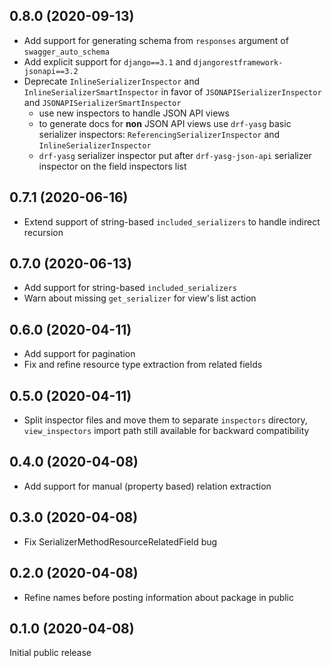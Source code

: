 0.8.0 (2020-09-13)
------------------

- Add support for generating schema from `responses` argument of 
`swagger_auto_schema`
- Add explicit support for `django==3.1` and `djangorestframework-jsonapi==3.2`
- Deprecate `InlineSerializerInspector` and `InlineSerializerSmartInspector` in favor
  of `JSONAPISerializerInspector` and `JSONAPISerializerSmartInspector`
  - use new inspectors to handle JSON API views
  - to generate docs for **non** JSON API views use `drf-yasg` basic serializer
    inspectors: `ReferencingSerializerInspector` and `InlineSerializerInspector`
  - `drf-yasg` serializer inspector put after `drf-yasg-json-api` serializer inspector on the 
    field inspectors list   

0.7.1 (2020-06-16)
------------------

- Extend support of string-based `included_serializers` to handle 
  indirect recursion

0.7.0 (2020-06-13)
------------------

- Add support for string-based `included_serializers`
- Warn about missing `get_serializer` for view's list action

0.6.0 (2020-04-11)
------------------

- Add support for pagination
- Fix and refine resource type extraction from related fields

0.5.0 (2020-04-11)
------------------

- Split inspector files and move them to separate `inspectors` directory,
  `view_inspectors` import path still available for backward compatibility

0.4.0 (2020-04-08)
------------------

- Add support for manual (property based) relation extraction

0.3.0 (2020-04-08)
------------------

- Fix SerializerMethodResourceRelatedField bug

0.2.0 (2020-04-08)
------------------

- Refine names before posting information about package in public

0.1.0 (2020-04-08)
------------------

Initial public release 
